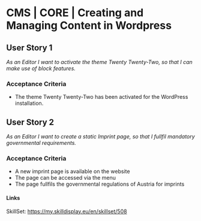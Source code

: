 # CMS | CORE | Creating and Managing Content in Wordpress

## User Story 1
*As an Editor I want to activate the theme Twenty Twenty-Two, so that I can make use of block features.*

### Acceptance Criteria
- The theme Twenty Twenty-Two has been activated for the WordPress installation.

## User Story 2
*As an Editor I want to create a static Imprint page, so that I fullfil mandatory governmental requirements.*

### Acceptance Criteria
- A new imprint page is available on the website
- The page can be accessed via the menu
- The page fullfils the governmental regulations of Austria for imprints

#### Links
SkillSet: https://my.skilldisplay.eu/en/skillset/508
